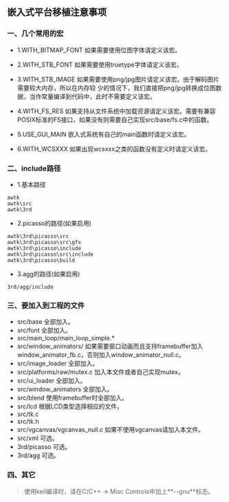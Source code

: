 ## 嵌入式平台移植注意事项

### 一、几个常用的宏

* 1.WITH\_BITMAP\_FONT 如果需要使用位图字体请定义该宏。

* 2.WITH\_STB\_FONT 如果需要使用truetype字体请定义该宏。

* 3.WITH\_STB\_IMAGE 如果需要使用png/jpg图片请定义该宏。由于解码图片需要较大内存，所以在内存较
少的情况下，我们直接把png/jpg转换成位图数据，当作常量编译到代码中，此时不需要定义该宏。 

* 4.WITH\_FS\_RES 如果支持从文件系统中加载资源请定义该宏。需要有兼容POSIX标准的FS接口，如果没有则需要自己实现src/base/fs.c中的函数。

* 5.USE\_GUI\_MAIN 嵌入式系统有自己的main函数时请定义该宏。

* 6.WITH\_WCSXXX 如果出现wcsxxx之类的函数没有定义时请定义该宏。

### 二、include路径

* 1.基本路径

```
awtk
awtk\src
awtk\3rd
```

* 2.picasso的路径(如果启用)

```
awtk\3rd\picasso\src
awtk\3rd\picasso\src\gfx
awtk\3rd\picasso\include
awtk\3rd\picasso\src\include
awtk\3rd\picasso\build
```

* 3.agg的路径(如果启用)

```
3rd/agg/include
```

### 三、要加入到工程的文件

* src/base 全部加入。
* src/font 全部加入。
* src/main\_loop/main\_loop\_simple.*
* src/window\_animators/ 如果需要窗口动画而且支持framebuffer加入window\_animator\_fb.c，否则加入window\_animator\_null.c。
* src/image_loader 全部加入。
* src/platforms/raw/mutex.c 加入本文件或者自己实现mutex。
* src/ui\_loader 全部加入。
* src/window_animators 全部加入。
* src/blend 使用framebuffer时全部加入。
* src/lcd 根据LCD类型选择相应的文件。
* src/tk.c
* src/tk.h 
* src/vgcanvas/vgcanvas\_null.c 如果不使用vgcanvas请加入本文件。
* src/xml 可选。
* 3rd/picasso 可选。
* 3rd/agg 可选。

### 四、其它

> 使用keil编译时，请在C/C++ -> Misc Controls中加上**--gnu**标志。


